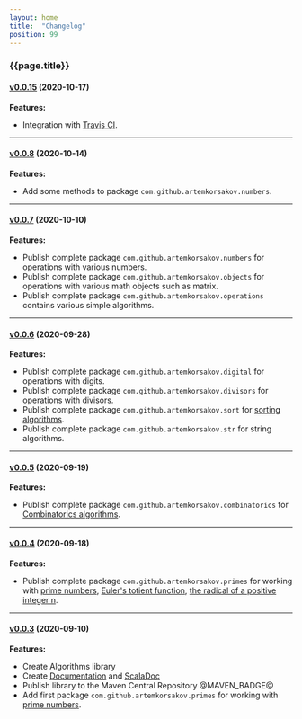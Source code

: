 ```yaml
---
layout: home
title:  "Changelog"
position: 99
---
```


### {{page.title}}

#### [v0.0.15](https://github.com/artemkorsakov/algorithms/tree/v0.0.15) (2020-10-17)

**Features:**
- Integration with [Travis CI](https://travis-ci.com/).

---

#### [v0.0.8](https://github.com/artemkorsakov/algorithms/tree/v0.0.8) (2020-10-14)

**Features:**
- Add some methods to package ```com.github.artemkorsakov.numbers```.

---

#### [v0.0.7](https://github.com/artemkorsakov/algorithms/tree/v0.0.7) (2020-10-10)

**Features:**
- Publish complete package ```com.github.artemkorsakov.numbers``` for operations with various numbers.
- Publish complete package ```com.github.artemkorsakov.objects``` for operations with various math objects such as matrix.
- Publish complete package ```com.github.artemkorsakov.operations``` contains various simple algorithms.

---

#### [v0.0.6](https://github.com/artemkorsakov/algorithms/tree/v0.0.6) (2020-09-28)

**Features:**
- Publish complete package ```com.github.artemkorsakov.digital``` for operations with digits.
- Publish complete package ```com.github.artemkorsakov.divisors``` for operations with divisors.
- Publish complete package ```com.github.artemkorsakov.sort``` for [sorting algorithms](https://en.wikipedia.org/wiki/Sorting_algorithm).
- Publish complete package ```com.github.artemkorsakov.str``` for string algorithms.

---

#### [v0.0.5](https://github.com/artemkorsakov/algorithms/tree/v0.0.5) (2020-09-19)

**Features:**
- Publish complete package ```com.github.artemkorsakov.combinatorics``` for [Combinatorics algorithms](https://en.wikipedia.org/wiki/Combinatorics).

---

#### [v0.0.4](https://github.com/artemkorsakov/algorithms/tree/v0.0.4) (2020-09-18)

**Features:**
- Publish complete package ```com.github.artemkorsakov.primes``` for working with 
[prime numbers](https://en.wikipedia.org/wiki/Prime_number),
[Euler's totient function](https://en.wikipedia.org/wiki/Euler%27s_totient_function),
[the radical of a positive integer n](https://en.wikipedia.org/wiki/Radical_of_an_integer).

---

#### [v0.0.3](https://github.com/artemkorsakov/algorithms/tree/v0.0.3) (2020-09-10)

**Features:**

- Create Algorithms library
- Create [Documentation](@DOC_SITE@) and [ScalaDoc](@API_SITE@)
- Publish library to the Maven Central Repository @MAVEN_BADGE@
- Add first package ```com.github.artemkorsakov.primes``` for working with [prime numbers](https://en.wikipedia.org/wiki/Prime_number).

